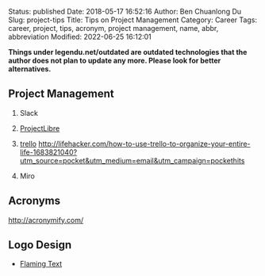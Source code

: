 Status: published
Date: 2018-05-17 16:52:16
Author: Ben Chuanlong Du
Slug: project-tips
Title: Tips on Project Management
Category: Career
Tags: career, project, tips, acronym, project management, name, abbr, abbreviation
Modified: 2022-06-25 16:12:01

**Things under legendu.net/outdated are outdated technologies that the author does not plan to update any more. Please look for better alternatives.**


## Project Management

1. Slack

2. [ProjectLibre](http://www.projectlibre.com/)

3. [trello](https://trello.com)
<http://lifehacker.com/how-to-use-trello-to-organize-your-entire-life-1683821040?utm_source=pocket&utm_medium=email&utm_campaign=pockethits>

4. Miro

## Acronyms

http://acronymify.com/

## Logo Design

- [Flaming Text](http://flamingtext.com/)
